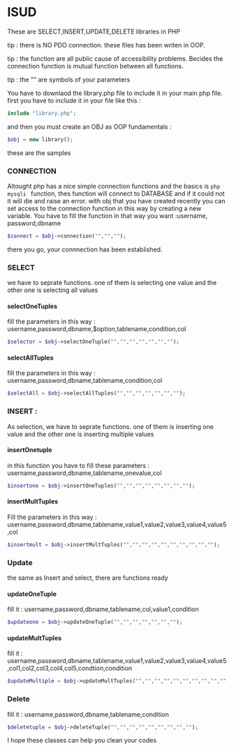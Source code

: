 # ISUD
These are SELECT,INSERT,UPDATE,DELETE libraries in PHP


tip : there is NO PDO connection. these files has been writen in OOP.


tip : the function are all public cause of accessibility problems. Becides the connection function is mutual function between all functions.



tip : the "" are symbols of your parameters

You have to downlaod the library.php file to include it in your main php file.
first you have to include it in your file like this :
```php
include "library.php";
```
and then you must create an OBJ as OOP fundamentals :
```php
$obj = new library();
```

these are the samples

### CONNECTION
Altought php has a nice simple connection functions and the basics is ```php mysqli ``` function, thes function will connect to DATABASE and if it could not it will die and raise an error. with obj that you have created recently you can set access to the connection function in this way by creating a new variable.
You have to fill the function in that way you want :username, password,dbname


```php
$connect = $obj->connection("","","");

```
there you go, your connnection has been established.

### SELECT
we have to seprate functions. one of them is selecting one value and the other one is selecting all values

#### selectOneTuples

fill the parameters in this way : username,password,dbname,$option,tablename,condition,col
```php
$selector = $obj->selectOneTuple("","","","","","","");
```
#### selectAllTuples
fill the parameters in this way : username,password,dbname,tablename,condition,col

```php
$selectAll = $obj->selectAllTuples("","","","","","","");
```

### INSERT :

As selection, we have to seprate functions. one of them is inserting one value and the other one is inserting multiple values

#### insertOnetuple
in this function you have to fill these parameters : username,password,dbname,tablename,onevalue,col
```php
$insertone = $obj->insertOneTuples("","","","","","","","");
```
#### insertMultTuples
Fill the parameters in this way : username,password,dbname,tablename,value1,value2,value3,value4,value5,col

```php
$insertmult = $obj->insertMultTuples("","","","","","","","","","");
```

### Update

the same as Insert and select, there are functions ready 

#### updateOneTuple

fill it : username,password,dbname,tablename,col,value1,condition
```php
$updateone = $obj->updateOneTuple("","","","","","","");

```
#### updateMultTuples

fill it : username,password,dbname,tablename,value1,value2,value3,value4,value5,col1,col2,col3,col4,col5,condtion,condition
```php
$updateMultiple = $obj->updateMultTuples("","","","","","","","","","","","","","","","");
```

### Delete

fill it : username,password,dbname,tablename,condition
```php
$deletetuple = $obj->deleteTuple("","","","","","","","","");
```


I hope these classes can help you clean your codes












